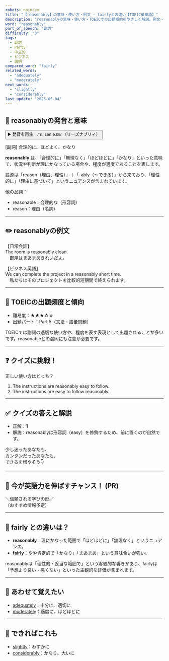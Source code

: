 ```yaml
---
robots: noindex
title: "【reasonably】の意味・使い方・例文 ― fairlyとの違い【TOEIC英単語】"
description: "reasonablyの意味・使い方・TOEICでの出題傾向をやさしく解説。例文・クイズ付きでfairlyとの違いもわかりやすく学べます。"
word: "reasonably"
part_of_speech: "副詞"
difficulty: "3"
tags:
  - 副詞
  - Part5
  - 中立的
  - ビジネス
  - 説明
compared_word: "fairly"
related_words:
  - "adequately"
  - "moderately"
next_words:
  - "slightly"
  - "considerably"
last_update: "2025-05-04"
---
```


## 🔰 reasonablyの発音と意味

<button class="play-audio" onclick="playTTS('reasonably')">
  <span class="play-audio-main">
    ▶️ 発音を再生　/ˈriː.zən.ə.bli/
  </span>
  <span class="play-audio-sub">
    （リーズナブリィ）
  </span>
</button>

[副詞] 合理的に、ほどよく、かなり

**reasonably** は、「合理的に」「無理なく」「ほどほどに」「かなり」といった意味で、状況や判断が理にかなっている場合や、程度が適度であることを表します。

語源は「reason（理由、理性）」＋「-ably（～できる）」から来ており、「理性的に」「理由に基づいて」というニュアンスが含まれています。

他の品詞：  
- reasonable：合理的な（形容詞）
- reason：理由（名詞）

---

## ✏️ reasonablyの例文

【日常会話】  
The room is reasonably clean.  
　部屋はまあまあきれいだよ。

【ビジネス英語】  
We can complete the project in a reasonably short time.  
　私たちはそのプロジェクトを比較的短期間で終えられます。

---

## 🎯 TOEICの出題頻度と傾向

- 難易度：★★★☆☆
- 出題パート：Part 5（文法・語彙問題）

TOEICでは副詞の適切な使い方や、程度を表す表現として出題されることが多いです。reasonableとの混同にも注意が必要です。

---

## ❓ クイズに挑戦！

正しい使い方はどっち？

1. The instructions are reasonably easy to follow.  
2. The instructions are easy to follow reasonably.

---

## ✅ クイズの答えと解説

- 正解：**1**
- 解説：reasonablyは形容詞（easy）を修飾するため、前に置くのが自然です。

少し迷ったあなたも、  
カンタンだったあなたも、  
できるを増やそう👇️

---

## 🚀 今が英語力を伸ばすチャンス！ (PR)

<div class="info-center">
＼信頼される学びの形／<br>  
（おすすめ情報予定）
</div>

---

## 🤔  fairly との違いは？

- **reasonably**：理にかなった範囲で「ほどほどに」「無理なく」というニュアンス。
- **[fairly](/fairly)**：やや肯定的で「かなり」「まあまあ」という意味合いが強い。

reasonablyは「理性的・妥当な範囲で」という客観的な響きがあり、fairlyは「予想より良い・悪くない」といった主観的な評価が含まれます。

---

## 🧩 あわせて覚えたい

- [adequately](/adequately)：十分に、適切に
- [moderately](/moderately)：適度に、ほどほどに

---

## 📖 できればこれも

- [slightly](/slightly)：わずかに
- [considerably](/considerably)：かなり、大いに

<!-- cvid: aid24_bid44 -->
